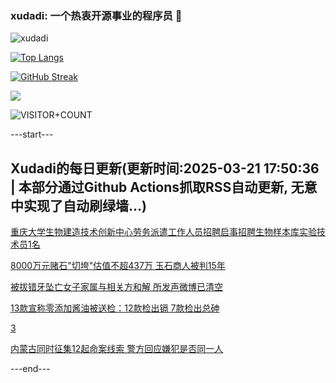 ### xudadi: 一个热衷开源事业的程序员 👋

![xudadi](https://github-readme-stats-git-masterorgs-github-readme-stats-team.vercel.app/api?username=xudadi)

[![Top Langs](https://github-readme-stats.vercel.app/api/top-langs/?username=xudadi)](https://github.com/anuraghazra/github-readme-stats)

[![GitHub Streak](https://streak-stats.demolab.com?user=xudadi&locale=zh_Hans)](https://git.io/streak-stats)

![](https://raw.githubusercontent.com/xudadi/xudadi/main/assets/github-contribution-grid-snake.svg)

![VISITOR+COUNT](https://komarev.com/ghpvc/?username=xudadi&label=VISITOR+COUNT)


---start---

## Xudadi的每日更新(更新时间:2025-03-21 17:50:36 | 本部分通过Github Actions抓取RSS自动更新, 无意中实现了自动刷绿墙...)

[重庆大学生物建造技术创新中心劳务派遣工作人员招聘启事招聘生物样本库实验技术员1名](https://www.gongkaoleida.com/article/2330007)

[8000万元赌石"切垮"估值不超437万 玉石商人被判15年](https://m.163.com/news/article/JR4MD5DP051492T3.html)

[被拔错牙坠亡女子家属与相关方和解 所发声微博已清空](https://m.163.com/news/article/JR4E3B0U0550B6IS.html)

[13款宣称零添加酱油被送检：12款检出镉 7款检出总砷](https://m.163.com/news/article/JR3RSS6E05199NPP.html)

[3](https://m.163.com/touch/news/sub/domestic)

[内蒙古同时征集12起命案线索 警方回应嫌犯是否同一人](https://m.163.com/news/article/JR4C03IG051492T3.html)

---end---
